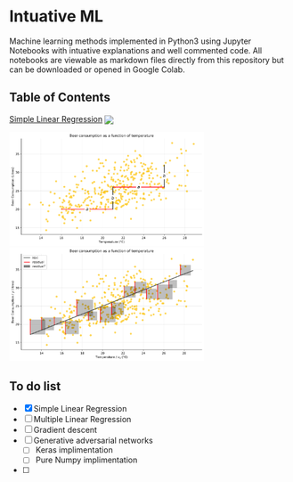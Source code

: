 # Intuative ML

Machine learning methods implemented in Python3 using Jupyter Notebooks with intuative explanations and well commented code. All notebooks are viewable as markdown files directly from this repository but can be downloaded or opened in Google Colab.

## Table of Contents
[Simple Linear Regression](Simple%20Linear%20Regression#Introduction) <a href="https://colab.research.google.com/github/RyanCodrai/ml-from-the-ground-up/blob/master/Simple%20Linear%20Regression/Simple%20Linear%20Regression.ipynb"><img valign="middle" src="https://colab.research.google.com/assets/colab-badge.svg"></a>
<div>
  <img src="Simple%20Linear%20Regression/output_8_0.svg" width="350px">
  <img src="Simple%20Linear%20Regression/output_18_0.svg" width="350px">
</div>

## To do list
- [x] Simple Linear Regression 
- [ ] Multiple Linear Regression
- [ ] Gradient descent
- [ ] Generative adversarial networks
  - [ ] Keras implimentation
  - [ ] Pure Numpy implimentation
- [ ]
